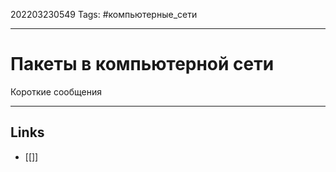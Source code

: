202203230549
Tags: #компьютерные_сети

---

# Пакеты в компьютерной сети

Короткие сообщения


---
## Links

-  [[]]
